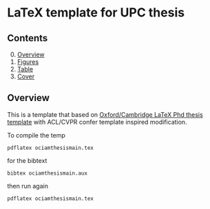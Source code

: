 # LaTeX template for UPC thesis 



##  Contents
0. [Overview](#Overview)
3. [Figures](https://github.com/sabirdvd/LaTeX-template-for-UPC-thesis-/tree/main/Figure)
4. [Table](https://github.com/sabirdvd/LaTeX-template-for-UPC-thesis-/tree/main/Table)
5. [Cover](https://github.com/sabirdvd/LaTeX-template-for-UPC-thesis-/tree/main/Cover)


## Overview 
This is a template that based on [Oxford/Cambridge LaTeX Phd thesis template](https://github.com/mcmanigle/OxThesis) with ACL/CVPR confer template inspired modification.

To compile the temp 
```
pdflatex ociamthesismain.tex 
```
for the bibtext

```
bibtex ociamthesismain.aux
``` 
then run again

```
pdflatex ociamthesismain.tex 
```
